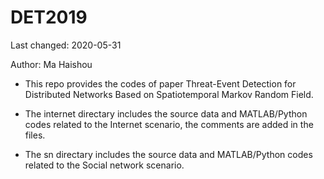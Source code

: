 # DET2019

Last changed: 2020-05-31


Author: Ma Haishou

- This repo provides the codes of paper Threat-Event Detection for Distributed Networks Based on Spatiotemporal Markov Random Field.

- The internet directary includes the source data and MATLAB/Python codes related to the Internet scenario, the comments are added in the files.

- The sn directary includes the source data and MATLAB/Python codes related to the Social network scenario.
